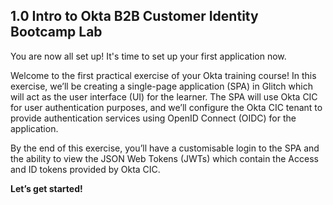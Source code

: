 ## 1.0 Intro to Okta B2B Customer Identity Bootcamp Lab

You are now all set up! It's time to set up your first application now.

Welcome to the first practical exercise of your Okta training course! In this exercise, we’ll be creating a single-page application (SPA) in Glitch which will act as the user interface (UI) for the learner. The SPA will use Okta CIC for user authentication purposes, and we’ll configure the Okta CIC tenant to provide authentication services using OpenID Connect (OIDC) for the application.

By the end of this exercise, you’ll have a customisable login to the SPA and the ability to view the JSON Web Tokens (JWTs) which contain the Access and ID tokens provided by Okta CIC.

**Let’s get started!**